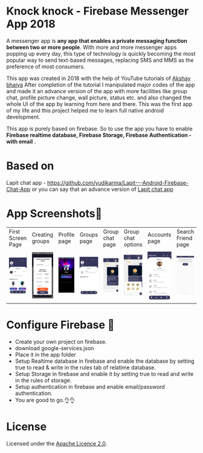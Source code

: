 # Knock knock - Firebase Messenger App 2018
A messenger app is **any app that enables a private messaging function between two or more people**. With more and more messenger apps popping up every day, this type of technology is quickly becoming the most popular way to send text-based messages, replacing SMS and MMS as the preference of most consumers.

This app was created in 2018 with the help of YouTube tutorials of [Akshay bhaiya](https://www.youtube.com/@TVACStudio/videos)
After completion of the tutorial I manipulated major codes of the app and made it an advance version of the app with more facilities like group chat, profile picture change, wall picture, status etc. and also changed the whole UI of the app by learning from here and there.
This was the first app of my life and this project helped me to learn full native android development.

This app is purely based on firebase. So to use the app you have to enable **Firebase realtime database, Firebase Storage, Firebase Authentication - with email** .

# Based on
Lapit chat app - https://github.com/yudikarma/Lapit---Android-Firebase-Chat-App
or you can say that an advance version of [Lapit chat app](https://github.com/yudikarma/Lapit---Android-Firebase-Chat-App)

# App Screenshots🎉


<table>
  <tr>
    <td>First Screen Page</td>
     <td>Creating groups</td>
     <td>Profile page</td>
    <td>Groups page</td>
    <td>Group chat page</td>
    <td>Group chat options</td>
    <td>Accounts page</td>
    <td>Search Friend page</td>
  </tr>
  <tr>
    <td><img src="images/image1.png" width="250"> </td>
    <td><img src="images/image2.jpg" width="250"> </td>
    <td><img src="images/image3.jpg" width="250"> </td>
    <td><img src="images/image4.jpg" width="250"> </td>
    <td><img src="images/image5.jpg" width="250"> </td>
    <td><img src="images/image6.jpg" width="250"> </td>
    <td><img src="images/image7.jpg" width="250"> </td>
    <td><img src="images/image8.jpg" width="250"> </td>
  </tr>
 </table>


# Configure Firebase 👀
- Create your own project on firebase. 
- download google-services.json 
- Place it in the app folder
- Setup Realtime database in firebase and enable the database by setting true to read & write in the rules tab of relatime database.
- Setup Storage in firebase and enable it by setting true to read and write in the rules of storage. 
- Setup authentication in firebase and enable email/password authentication.
- You are good to go.👌👌

# License
Licensed under the [Apache Licence 2.0](LICENSE).
